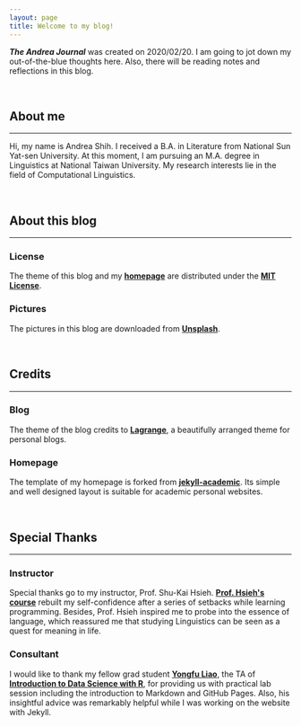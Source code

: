 ```yaml
---
layout: page
title: Welcome to my blog!
---
```


***The Andrea Journal*** was created on 2020/02/20. I am going to jot down my out-of-the-blue thoughts here. Also, there will be reading notes and reflections in this blog.

&nbsp;

## About me
---
Hi, my name is Andrea Shih. I received a B.A. in Literature from National Sun Yat-sen University. At this moment, I am pursuing an M.A. degree in Linguistics at National Taiwan University. My research interests lie in the field of Computational Linguistics. 

&nbsp;

## About this blog 
---
### License
The theme of this blog and my [**homepage**](https://andreashih.github.io/) are distributed under the [**MIT License**](http://choosealicense.com/licenses/mit/).

### Pictures
The pictures in this blog are downloaded from [**Unsplash**](https://unsplash.com/).

&nbsp;

## Credits
---
### Blog
The theme of the blog credits to [**Lagrange**](https://github.com/LeNPaul/Lagrange), a beautifully arranged theme for personal blogs.

### Homepage
The template of my homepage is forked from [**jekyll-academic**](https://github.com/NCSU-Libraries/jekyll-academic). Its simple and well designed layout is suitable for academic personal websites.

&nbsp;

## Special Thanks
---
### Instructor
Special thanks go to my instructor, Prof. Shu-Kai Hsieh. [**Prof. Hsieh's course**](https://rlads2019.github.io/) rebuilt my self-confidence after a series of setbacks while learning programming. Besides, Prof. Hsieh inspired me to probe into the essence of language, which reassured me that studying Linguistics can be seen as a quest for meaning in life. 

### Consultant
I would like to thank my fellow grad student [**Yongfu Liao**](https://yongfu.name/), the TA of [**Introduction to Data Science with R**](https://rlads2019.github.io/lab/), for providing us with practical lab session including the introduction to Markdown and GitHub Pages. Also, his insightful advice was remarkably helpful while I was working on the website with Jekyll. 
